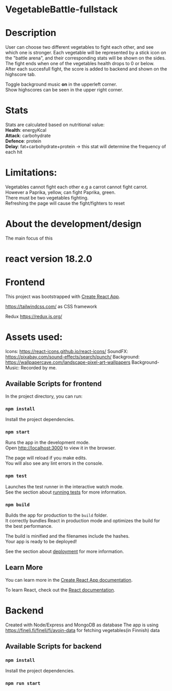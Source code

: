 # VegetableBattle-fullstack

# Description

User can choose two different vegetables to fight each other, and see which one is stronger.   Each vegetable will be represented by a stick icon on the "battle arena", and their corresponding stats will be shown on the sides.  
The fight ends when one of the vegetables health drops to 0 or below.  
After each succesfull fight, the score is added to backend and shown on the highscore tab.  

Toggle background music **on** in the upperleft corner.  
Show highscores can be seen in the upper right corner.

# Stats
Stats are calculated based on nutritional value:  
  **Health**: energyKcal    
  **Attack**: carbohydrate  
  **Defence**: protein  
  **Delay**: fat+carbohydrate+protein -> this stat will determine the frequency of each hit  
 
 
 
# Limitations: 
  Vegetables cannot fight each other e.g a carrot cannot fight carrot. However a Paprika, yellow, can fight Paprika, green.  
  There must be two vegetables fighting.  
  Refreshing the page will cause the fight/fighters to reset  
  
 # About the development/design
 The main focus of this
  



# react version 18.2.0
# Frontend 
This project was bootstrapped with [Create React App](https://github.com/facebook/create-react-app).

https://tailwindcss.com/ as CSS framework

Redux https://redux.js.org/

# Assets used:

Icons: https://react-icons.github.io/react-icons/
SoundFX: https://pixabay.com/sound-effects/search/punch/
Background: https://wallpapercave.com/landscape-pixel-art-wallpapers
Background-Music: Recorded by me.

## Available Scripts for frontend

In the project directory, you can run:

### `npm install`

Install the project dependencies.

### `npm start`

Runs the app in the development mode.<br />
Open [http://localhost:3000](http://localhost:3000) to view it in the browser.

The page will reload if you make edits.<br />
You will also see any lint errors in the console.

### `npm test`

Launches the test runner in the interactive watch mode.<br />
See the section about [running tests](https://facebook.github.io/create-react-app/docs/running-tests) for more information.

### `npm build`

Builds the app for production to the `build` folder.<br />
It correctly bundles React in production mode and optimizes the build for the best performance.

The build is minified and the filenames include the hashes.<br />
Your app is ready to be deployed!

See the section about [deployment](https://facebook.github.io/create-react-app/docs/deployment) for more information.

## Learn More

You can learn more in the [Create React App documentation](https://facebook.github.io/create-react-app/docs/getting-started).

To learn React, check out the [React documentation](https://reactjs.org/).


# Backend

Created with Node/Express and MongoDB as database
The app is using https://fineli.fi/fineli/fi/avoin-data for fetching vegetables(in Finnish) data

## Available Scripts for backend

### `npm install`

Install the project dependencies.

### `npm run start`

